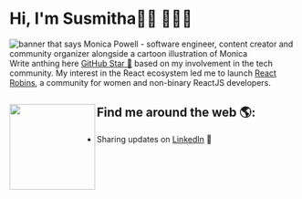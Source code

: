 # Hi, I'm Susmitha👋🏾 👩🏾‍💻

<img src="[software.png](https://website-assets-fw.freshworks.com/attachments/cl02cdniv02at6pfnh8v40rvi-freshteam-spot-illustration-employee-onboarding-software.one-half.png)" alt="banner that says Monica Powell - software engineer, content creator and community organizer alongside a cartoon illustration of Monica">
Write anthing here <a href="https://stars.github.com/">GitHub Star 🌟</a> based on my involvement in the tech community.  My interest in the React ecosystem led me to launch <a href="https://www.reactrobins.com/">React Robins</a>, a community for women and non-binary ReactJS developers.


## Find me around the web 🌎: <a href="https://github.com/sponsors/M0nica"><img align="left" width="150" height="150" src="https://github.com/M0nica/M0nica/blob/main/octomonica/m0nica-octocat-rotating.gif?raw=true"></a>
- Sharing updates on <a href="https://www.linkedin.com/in/monicampowell/">LinkedIn</a> 💼
